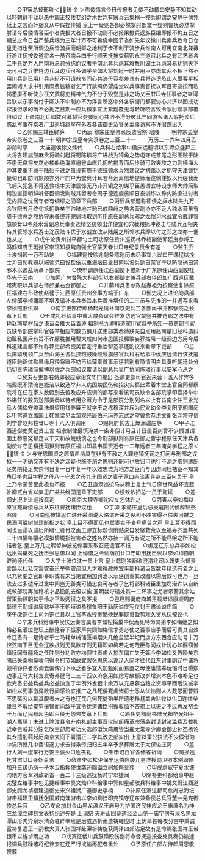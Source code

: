 <!-- { "loadSidebar": true } -->
　　○甲寅总督邢玠＜锍-釒＞陈倭情言今日传报者见倭不动輙曰安静不知其动以吓朝鲜不动以愚中国正狡倭变幻之术世岂有贼兵云集稍一按兵即谓之安静乎倘凭纸上之言而奸细又从中假捏传播  皇上一疑则各部必然掣肘部堂一疑则督抚必然掣肘请今后倭情容臣小者类报大者日报不动则不必报果撤兵返旆巨细即报不拘五日之期总之今日当严整兵粮为三年计万不可希侥幸图节省如先年议撤川兵南兵致今日仓皇无措也至所调边兵皆骑兵而朝鲜之地利于步不利于骑步兵惟南人可用宜南北兼募行浙江抚按委道将各一员召南兵四千行顺天抚按委蓟密永三道召北兵之有武艺者各二千共足万人用南将总领分练而议者于南北募兵虑其难散川湖土兵虑其易扰则天下无可用之兵惟恃边兵耳边兵可多调乎至如大将刘綎一时并用臣亦虑其两不相下然不用川兵则已用川兵非綎不可请敕令同心共济毋容参差其有兵将造谤及山人墨客星相罢闲诸人求书引用糜费钱粮者乞严行禁缉仍望庙堂以兵事责督抚以耳目寄巡按而私揭悉屏不听使东征文武将吏精神气力不分于毁誉是非之场又臣廿□寺任事者之幸淂旨朕以东事耑付于卿决不中制亦不为浮言所惑中外各该衙门都要协心共济以图成功探报但求的确不必拘定日期一应兵粮事宜上紧题覆无淂轻听哓言致令掣肘误事部覆俱如议  上命南北兵如数召募将官务要同心共济不淂分彼此异同游客诸人假托谈兵惑乱军事在京者厂卫巡城缉拏在外者各该御史及管关主事访察不许潜踪出入
　　○乙卯赐三辅臣鲜笋
　　○丙辰  穆宗庄皇帝忌辰遣官祭  昭陵
　　明神宗显皇帝实录卷之三百一十
明神宗显皇帝实录卷之三百二十一
　　万历二十六年四月乙卯朔时享
　　太庙遣侯徐文炜代
　　○兵科右给事中侯庆远题顷以东师众盛拜三大将各建旗鼓麻贵将骑刘綎将蜀陈璘将广进战为犄角之势屯守成首尾之形图贼于陆不患无良将矣然必楼船绝海直逼釜山庶几扼吭拊背而后步骑可效夹攻之力则横海大帅其要重不减于陆殆于过之虽设有周于德统领水兵然建议之初盖以之扼守天津锁钥畿甸也即防汛旅顺亦外严门户为堂奥计耳若令远离信地提师而往倘倭奴以兵缀我而飞舸入犯急不得还救根本天津震惊无乃非开镇之初谋乎臣愚谓宜特设水师大帅简取精锐直指朝鲜听督臣调发剿贼其留者令周于德连舰旅顺日夜训练以豫内防庶进讨者无内顾之忧居守者有绸缪之固章下兵部
　　○丙辰兵部题称征倭之兵水陆共九万余钦限五月终旬抵朝鲜矣三帅陆地并驰已成鼎峙之势各营副协亦不乏人独水营虽有周于德总之然协守未备终非完局顷取到听用原任副总兵邓之龙惯习水战宜令戴罪管旅顺廿□寺处水营副总兵事责选精坚统领出洋便宜扫穴截粮扼冲邀击与陆兵互相夹持其管领水兵游击沈茂陆斗优于水战宜改从陆用之所领水兵即以付之邓之龙亦一便也从之
　　○戊午论贵州讨平都匀土司功原任贵州巡抚林乔相副使郭廷良参将王鸣鹤知府王珽推官李珏知县魏自强土官蒙天眷廿□寺纪录赉金有差
　　○监生乔士浚捐榖一万石助饷
　　○福建巡按徐兆魁条陈巡历未尽事宜六议曰严课程以挽士习曰惩教职以端师范曰设钦依以重海坛曰垦日南以资兵饷曰禁官干以防隐祸曰禁邪术以遏乱萌章下部院
　　○庚申调原任江西副使卜维新于广东原任山西副使杜华先于云南
　　○加两广总督陈大科部衔以右都御史兼兵部右侍郎加广西巡抚戴燿宪职以兵部右侍郎兼右佥都御史
　　○升蓟州兵备参政赵寿祖为按察使复除原任福建右布政使赵徤于江西原任贵州佥事方端于广东
　　○御史况上进论劾兵部左侍郎李桢庸鄙不堪及请补本兵奉旨本兵着推堪任的二三员与先推的一并通写来看李桢照旧供职
　　○南京吏部侍郎杨起元请补南京吏兵工各部尚书并都察院之长章下兵部
　　○壬戌礼科给事中曹大咸条议会推发访选官掣签并推选郎之法中有称赵南星材品之语诏会推大臣着遵  祖制令九卿科道掌印官各举所知一员吏部司官员缺令部院掌印官各举相应的数员俱开送吏部类奏待朕亲自点用赵南星旧经科道纠劾赃私罢斥有旨不许朦胧推用曹大咸如何市恩图报輙敢妄荐姑降一级调边方用今后科道建言都不许称荐吏部希觊美官定行重治掣签事还酌议来看章下吏部
　　○总兵陈璘统领广兵至山海关各兵挟粮鼓噪殴辱旗鼓官兵科右给事中侯庆远请行该抚遣道臣驰诣体勘果缘月粮将匮不妨再给薄责首事示惩若别有隐情明白具奏听朝廷处分仍切责陈璘简偏禆以佐之兵部如议覆请以副总兵吴广协同陈璘行事以安军心从之
　　○癸亥召吏部右侍郎裴应章诣文华门接出  圣谕吏部司官近来营干滥入作弊多端源既不清流岂能洁以致选举非人病国殃民伤和招灾实繇此辈着本堂上官会同都察院将在任在家人数甄别去留及应升应调的都写来看该司员缺令各部院掌印官择举中外堪任的数员送部类奏以待点用永著为令于是部院分别列名以上有旨南企仲王永光马大儒梅守峻潘洙俱留用钱养廉王就学王之栋穆深并斥为民瓮幼金李复阳罗朝国闵廷甲常道立盖国士韩策梁见孟邹观光唐伯元冯养志武之望曹愈恭洪文衡张泮常守信刘学曾赵邦柱廿□寺十八人俱调用
　　○赐韩府长吉王燝澜谥庄静
　　○甲子江西道御史黄纪贤上言  祖宗制律最慎淹禁一条非但计月且计日虽百刻曾不少假诚谓圜土秽恶冤郁足以干天和故兢兢慎之也今刑部狱则有原任御史曹学程原任天津兵备副使许守恩镇抚司狱则有原任福山知县韦国贤近者一二年远者三年淹矣学程之原＜锍-釒＞与守恩国贤之原情凿凿具在非有不赦之大罪也镇抚司之打问与刑部之议拟一一明确又非有不决之深疑也施不测之恩则还职可也放归可也行不测之威则遣配足矣削籍足矣奈何日复一日年复一年以效忠谠为地方之臣而与囚虏同桎梏臣不知其角□羊也且学程之母八十守恩之母九十国贤之妻子家口尚流离异乡三臣何负于  皇上乃令荼苦至此极也不报
　　○乙丑直隶巡按马从聘上言士气日靡世风益坏宜亟补卿贰台省以集思广益共维国是章下吏部
　　○设钦依把总一员于海坛
　　○差御史况上进巡按真定
　　○南京大理寺卿沈应文乞休许之　　○丙寅以李如梅以原官充备倭总兵从东征督抚诸臣议也
　　○丁卯  孝懿庄皇后忌辰遣阳武侯薛钲祭  昭陵
　　○河南巡按姚思仁进开采图说大略谓开采之役利不胜害得不偿失河雒之民溺河缢树刎颈断指之状  皇上目不得而见也鬻妻卖子哀号痛苦之声  皇上耳不得而闻也臣谨以巡历所睹记者付之画工谬立标题儧附贴说自发帑救荒以至福寿齐嵩共列二十四幅每幅必模拟情境指被害者之姓名然亦挂一漏万有说之所不能尽绘之所不能描者乞  皇上万几之暇留神披览停罢采取召还遣官不报
　　○虏寇辽东总兵李如松远出捣巢死之抚臣张思忠以闻  上悼惜之令恤荫加廿□寺即用抚臣议以李如梅自朝鲜驰还代任
　　○大学士张位沈一贯上言  皇上乾刚独断欲澄清铨司以饬吏治督责言路以杜私交雷霆奋迅举朝震疏但人才难得政体宜平部科诸臣皆数年精选有名之士以充紧要之官即奉职或有未当第宜稍加罚治以示惩创责其改图以需后效可也乃一旦汰去过多谴斥过重中间岂无善类可惜忠良可存者乎乞将部科诸臣重加罚治许以自新或敕部院再加稽核才品勘酌去留以俟  圣明裁夺请处其一二坏事之尤者示警其余姑留策励供职其于怜才平政两得之矣不报
　　○己巳赐衡府商城王载塨谥康顺周府彰德王勤焞谥康懿华亭王朝垣谥恭穆鲁阳王勤灰谥庄宪仪封王肃谧谥庄简
　　○庚午改铜仁土司为铜仁县以土官李永授贪酷殃民罪既贯盈势难久贷从抚按议也
　　○辛未兵科给事中侯庆远奏言属者李如松捣巢中伏而死特命其弟李如梅继之如梅必且洒泣登坛上酬隆眷下振家声矣顾如梅信才勇必使之百事应手而后可责其自效今辽备有一足恃者乎士马耗单械储匮竭烟火几绝垒壁半圯而虏方东西合应动号十万控弦南下目无全辽欲战则无具欲守则无藉即如梅若之何哉臣与闻戎计忧心如酲窃惟镇抚同有疆场之任胜则分功败亦均罪往者虏大掠东偏亡失无筭今李如松又告陨矣东隅已失桑榆莫收何得令拥节如故宜罢张思忠以谢辽人简才往代且东讨事剧辽中诸将领稍铮铮者悉调去偏俾而下承乏者多宜大加甄别而易置之毋使庸懦辈玩愒时日隳頺边事辽马大耗宜发寄养徤马二三千匹以济急用如虑亏故额改岁增派本色不难补足也欲完备必益兵益兵必益饷宜于年例外发银十余万以充悬募刍粮之资事平而后议减李如松以死事徼异数行间感泣宜推广之凡死倭死虏诸将士悉从优恤则人人戴恩而讐贼不思砺刃以剚其腹者未之有也辽民几何死徙殆半所遗老稚尪羸舍耕牧以供□连缮垒堡日不暇给安望攘臂而向敌乎宜令抚道诸臣拊循收恤不吝损上以振之不过再发帑金十万而辽民有起色即百役无怨咨矣章下兵部
　　○原任吏部尚书陆光祖卒光祖平湖人嘉靖丁未进士除浚县令升南礼部主事晋仪制郎痛革宗藩袭封请封诸滥费及裁抑近幸贵戚非分陈乞改吏部历考功文选郎澄汰简用皆当擢太常寺少卿会御史孙丕扬论其专擅削藉起历南京大间下署清正二字其改吏部实出  上意以秉公执法不少假借为中涓所憾几中蜚语遂力求去得乘传归归五年卒予祭葬赠太子太保谥庄简
　　○差行人刘一焜掌行万安王褒火□危丧礼
　　○壬申诏百官各修省祈雨
　　○铸换巡抚甘肃廿□寺处关防
　　○命赠李如松少保宁远伯应袭儿男准授勋卫照本例职俸加升三级仍荫一子本卫指挥使世袭还赐谥立祠加祭营葬
　　○甲戌虏寇宁夏水塘沟地方官军对敌斩首一百二十三级巡抚杨时宁以捷闻
　　○除补吏科都给事中赵完璧左给事中包见捷给事中吴文灿户科给事中郭如星郝敬兵科给事中姚文蔚江西道御史顾龙祯福建道御史宋兴祖湖广道御史李楠
　　○补原任浙江都司愈尚忠海坛游击福建卫镇抚张国威南澳游击以李如梅挂印充镇守辽东兼备倭总兵官董一元充御倭总兵官
　　○乙亥命加封金山黑龙潭龙王庙号为护国济民神应龙王庙潭名为神应龙潭立碑刻文表扬纪述先是  上谒祭  天寿山回銮道经金山见一庙宇傍有泉名黑龙潭山形秀异泉水清奇驻跸幸焉是后或遇祈雨遣祷輙应时  上忧旱甚每夜分宫中秉诚露祷复遣正一嗣教大真人张国祥赴潭祈祷旋获两泽四郊沾足故有是命赐张国祥玉带银币以旌祈雨之功
　　○戊寅征倭川兵鼓躁殴伤副将命督抚巡按查处具奏仍谕速报调兵鼓躁诸将纪律安在还严行戒谕再犯者重处
　　○予原任户部左侍郎周思敬祭葬

